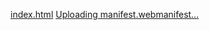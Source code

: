 [index.html](https://github.com/user-attachments/files/22083722/index.html)
[Uploading manifest.webmanifest…]()
